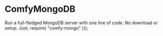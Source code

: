 # ComfyMongoDB
Run a full-fledged MongoDB server with one line of code. No download or setup. Just, require( "comfy-mongo" )();
